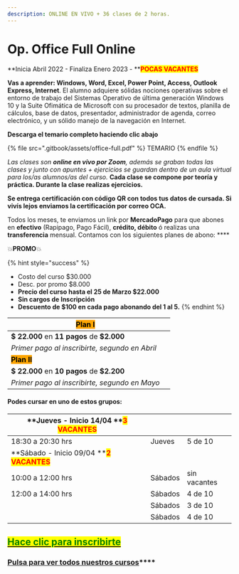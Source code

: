 ```yaml
---
description: ONLINE EN VIVO + 36 clases de 2 horas.
---
```


# Op. Office Full Online

**Inicia Abril 2022 - Finaliza Enero 2023 - **<mark style="color:red;">**POCAS VACANTES**</mark>

**Vas a aprender: Windows, Word, Excel, Power Point, Access, Outlook Express, Internet**. El alumno adquiere sólidas nociones operativas sobre el entorno de trabajo del Sistemas Operativo de última generación Windows 10 y la Suite Ofimática de Microsoft con su procesador de textos, planilla de cálculos, base de datos, presentador, administrador de agenda, correo electrónico, y un sólido manejo de la navegación en Internet.&#x20;

**Descarga el temario completo haciendo clic abajo**

{% file src=".gitbook/assets/office-full.pdf" %}
TEMARIO
{% endfile %}

_Las clases son **online en vivo por Zoom**, además se graban todas las clases y  junto con apuntes + ejercicios se guardan dentro de un aula virtual para los/as alumnos/as del curso._ **Cada clase se compone por teoría y práctica. Durante la clase realizas ejercicios.**&#x20;

**Se entrega certificación con código QR con todos tus datos de cursada. Si vivís lejos enviamos la certificación por correo OCA.**

Todos los meses, te enviamos un link por **MercadoPago** para que abones en **efectivo** (Rapipago, Pago Fácil), **crédito, débito** ó realizas una **transferencia** mensual. Contamos con los siguientes planes de abono: ****&#x20;

💥**PROMO**💥&#x20;

{% hint style="success" %}
* Costo del curso $30.000
* Desc. por promo $8.000
* **Precio del curso hasta el 25 de Marzo $22.000**
* **Sin cargos de Inscripción**
* **Descuento de $100 en cada pago abonando del 1 al 5.**&#x20;
{% endhint %}

| <mark style="background-color:orange;">**Plan I**</mark>  |   |
| --------------------------------------------------------- | - |
| **$ 22.000** en **11 pagos** de **$2.000**                |   |
| _Primer pago al inscribirte, segundo en Abril_            |   |
| <mark style="background-color:orange;">**Plan II**</mark> |   |
| **$ 22.000** en **10 pagos** de **$2.200**                |   |
| _Primer pago al inscribirte, segundo en Mayo_             |   |

#### Podes cursar en uno de estos grupos:

| **Jueves - Inicio 14/04 **<mark style="color:red;">**3 VACANTES**</mark> |         |              |
| ------------------------------------------------------------------------ | ------- | ------------ |
| 18:30 a 20:30 hrs                                                        | Jueves  | 5 de 10      |
| **Sábado - Inicio 09/04 **<mark style="color:red;">**2 VACANTES**</mark> |         |              |
| 10:00 a 12:00 hrs                                                        | Sábados | sin vacantes |
| 12:00 a 14:00 hrs                                                        | Sábados | 4 de 10      |
|                                                                          | Sábados | 3 de 10      |
|                                                                          | Sábados | 4 de 10      |

## <mark style="color:green;"></mark>[<mark style="color:green;">Hace clic para inscribirte</mark>](https://wa.me/+5491164622877?text=Hola,%20le%C3%AD%20toda%20la%20info%20del%20curso%20de%20Operador%20en%20Office%20Full%20Online%20y%20quiero%20inscribirme)<mark style="color:green;"></mark>

### [**Pulsa para ver todos nuestros cursos**](./)****
